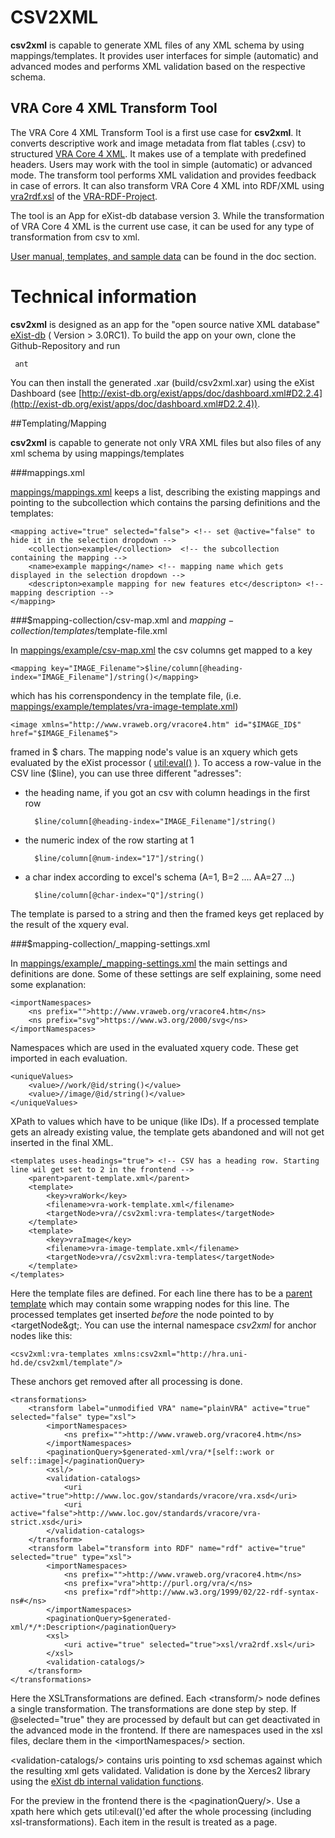 # CSV2XML
**csv2xml** is capable to generate XML files of any XML schema by using mappings/templates. It provides user interfaces for simple (automatic) and advanced modes and performs XML validation based on the respective schema.

## VRA Core 4 XML Transform Tool
The VRA Core 4 XML Transform Tool is a first use case for **csv2xml**. It converts descriptive work and image metadata from flat tables (.csv) to structured [VRA Core 4 XML](https://www.loc.gov/standards/vracore/schemas.html). It makes use of a template with predefined headers. Users may work with the tool in simple (automatic) or advanced  mode. The transform tool performs XML validation and provides feedback in case of errors. It can also transform VRA Core 4 XML into RDF/XML using [vra2rdf.xsl](https://github.com/mixterj/VRA-RDF-Project/blob/master/data/xsl/vra2rdf.xsl) of the [VRA-RDF-Project](https://github.com/mixterj/VRA-RDF-Project). 

The tool is an App for eXist-db database version 3. While the transformation of VRA Core 4 XML is the current use case, it can be used for any type of transformation from csv to xml. 

[User manual, templates, and sample data](https://github.com/exc-asia-and-europe/csv2xml/tree/master/doc) can be found in the doc section.

# Technical information
**csv2xml** is designed as an app for the "open source native XML database" [eXist-db](http://www.exist-db.org) ( Version > 3.0RC1). To build the app on your own, clone the Github-Repository and run

```
 ant
``` 

You can then install the generated .xar (build/csv2xml.xar) using the eXist Dashboard (see [http://exist-db.org/exist/apps/doc/dashboard.xml#D2.2.4](http://exist-db.org/exist/apps/doc/dashboard.xml#D2.2.4)).

##Templating/Mapping

**csv2xml** is capable to generate not only VRA XML files but also files of any xml schema by using mappings/templates

###mappings.xml

[mappings/mappings.xml](mappings/mappings.xml) keeps a list, describing the existing mappings and pointing to the subcollection which contains the parsing definitions and the templates:

    <mapping active="true" selected="false"> <!-- set @active="false" to hide it in the selection dropdown -->
        <collection>example</collection>  <!-- the subcollection containing the mapping -->
        <name>example mapping</name> <!-- mapping name which gets displayed in the selection dropdown -->
        <descripton>example mapping for new features etc</descripton> <!-- mapping description -->
    </mapping>

###$mapping-collection/csv-map.xml and $mapping-collection/templates/$template-file.xml

In [mappings/example/csv-map.xml](mappings/example/csv-map.xml) the csv columns get mapped to a key 

    <mapping key="IMAGE_Filename">$line/column[@heading-index="IMAGE_Filename"]/string()</mapping>

which has his correnspondency in the template file, (i.e.  [mappings/example/templates/vra-image-template.xml](mappings/example/templates/vra-image-template.xml))

    <image xmlns="http://www.vraweb.org/vracore4.htm" id="$IMAGE_ID$" href="$IMAGE_Filename$">

framed in $ chars. The mapping node's value is an xquery which gets evaluated by the eXist processor ( [util:eval()](http://exist-db.org/exist/apps/doc/util.xml) ). To access a row-value in the CSV line ($line), you can use three different "adresses":

- the heading name, if you got an csv with column headings in the first row

        $line/column[@heading-index="IMAGE_Filename"]/string()

- the numeric index of the row starting at 1

        $line/column[@num-index="17"]/string()

- a char index according to excel's schema (A=1, B=2 .... AA=27 ...)

        $line/column[@char-index="Q"]/string()

The template is parsed to a string and then the framed keys get replaced by the result of the xquery eval.

###$mapping-collection/_mapping-settings.xml

In [mappings/example/_mapping-settings.xml](mappings/example/_mapping-settings.xml) the main settings and definitions are done. Some of these settings are self explaining, some need some explanation:

    <importNamespaces>
        <ns prefix="">http://www.vraweb.org/vracore4.htm</ns>
        <ns prefix="svg">https://www.w3.org/2000/svg</ns>
    </importNamespaces>

Namespaces which are used in the evaluated xquery code. These get imported in each evaluation.

    <uniqueValues>
        <value>//work/@id/string()</value>
        <value>//image/@id/string()</value>
    </uniqueValues>

XPath to values which have to be unique (like IDs). If a processed template gets an already existing value, the template gets abandoned and will not get inserted in the final XML.

    <templates uses-headings="true"> <!-- CSV has a heading row. Starting line wil get set to 2 in the frontend -->
        <parent>parent-template.xml</parent>
        <template>
            <key>vraWork</key>
            <filename>vra-work-template.xml</filename>
            <targetNode>vra//csv2xml:vra-templates</targetNode>
        </template>
        <template>
            <key>vraImage</key>
            <filename>vra-image-template.xml</filename>
            <targetNode>vra//csv2xml:vra-templates</targetNode>
        </template>
    </templates>

Here the template files are defined. For each line there has to be a [parent template](mappings/example/templates/parent-template.xml) which may contain some wrapping nodes for this line. The processed templates get inserted _before_ the node pointed to by &lt;targetNode\&gt;. You can use the internal namespace _csv2xml_ for anchor nodes like this:

    <csv2xml:vra-templates xmlns:csv2xml="http://hra.uni-hd.de/csv2xml/template"/>

 These anchors get removed after all processing is done.

    <transformations>
        <transform label="unmodified VRA" name="plainVRA" active="true" selected="false" type="xsl">
            <importNamespaces>
                <ns prefix="">http://www.vraweb.org/vracore4.htm</ns>
            </importNamespaces>
            <paginationQuery>$generated-xml/vra/*[self::work or self::image]</paginationQuery>
            <xsl/>
            <validation-catalogs>
                <uri active="true">http://www.loc.gov/standards/vracore/vra.xsd</uri>
                <uri active="false">http://www.loc.gov/standards/vracore/vra-strict.xsd</uri>
            </validation-catalogs>
        </transform>
        <transform label="transform into RDF" name="rdf" active="true" selected="true" type="xsl">
            <importNamespaces>
                <ns prefix="">http://www.vraweb.org/vracore4.htm</ns>
                <ns prefix="vra">http://purl.org/vra/</ns>
                <ns prefix="rdf">http://www.w3.org/1999/02/22-rdf-syntax-ns#</ns>
            </importNamespaces>
            <paginationQuery>$generated-xml/*/*:Description</paginationQuery>
            <xsl>
                <uri active="true" selected="true">xsl/vra2rdf.xsl</uri>
            </xsl>
            <validation-catalogs/>
        </transform>
    </transformations>

Here the XSLTransformations are defined. Each &lt;transform/&gt; node defines a single transformation. The transformations are done step by step. If @selected="true" they are processed by default but can get deactivated in the advanced mode in the frontend. If there are namespaces used in the xsl files, declare them in the &lt;importNamespaces/&gt; section. 

&lt;validation-catalogs/&gt; contains uris pointing to xsd schemas against which the resulting xml gets validated. 
Validation is done by the Xerces2 library using the [eXist db internal validation functions](http://exist-db.org/exist/apps/doc/validation.xml#D2.2.4.4).

For the preview in the frontend there is the &lt;paginationQuery/&gt;. Use a xpath here which gets util:eval()'ed after the whole processing (including xsl-transformations). Each item in the result is treated as a page.
